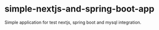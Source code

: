 # simple-nextjs-and-spring-boot-app
 Simple application for test nextjs, spring boot and mysql integration.

